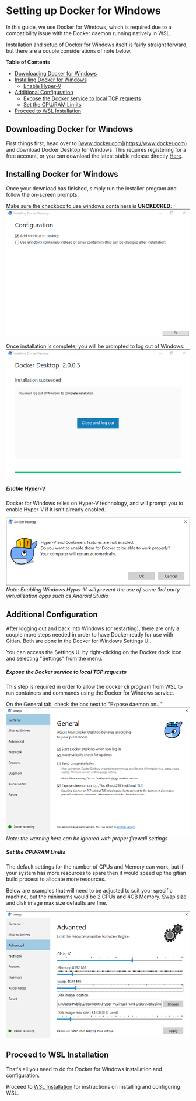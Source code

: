 Setting up Docker for Windows
==============================

In this guide, we use Docker for Windows, which is required due to a compatibility issue with the Docker daemon running natively in WSL.

Installation and setup of Docker for Windows itself is fairly straight forward, but there are a couple considerations of note below.

<!-- markdown-toc start -->
**Table of Contents**

- [Downloading Docker for Windows](#downloading-docker-for-windows)
- [Installing Docker for Windows](#installing-docker-for-windows)
    - [Enable Hyper-V](#enable-hyper-v)
- [Additional Configuration](#additional-configuration)
    - [Expose the Docker service to local TCP requests](#expose-the-docker-service-to-local-tcp-requests)
    - [Set the CPU/RAM Limits](#set-the-cpuram-limits)
- [Proceed to WSL Installation](#proceed-to-wsl-installation)

<!-- markdown-toc end -->

Downloading Docker for Windows
-------------------------------

First things first, head over to [www.docker.com](https://www.docker.com) and download Docker Desktop for Windows. This requires registering for a free account, or you can download the latest stable release directly [Here](https://download.docker.com/win/stable/Docker%20for%20Windows%20Installer.exe).

Installing Docker for Windows
-------------------------------

Once your download has finished, simply run the installer program and follow the on-screen prompts.

Make sure the checkbox to use windows containers is **UNCKECKED**:
![](./img/windows-docker-install-1.png)

Once installation is complete, you will be prompted to log out of Windows:
![](./img/windows-docker-install-2.png)

##### Enable Hyper-V

Docker for Windows relies on Hyper-V technology, and will prompt you to enable Hyper-V if it isn't already enabled.

![](./img/windows-docker-install-3-hyperv.png)
*Note: Enabling Windows Hyper-V will prevent the use of some 3rd party virtualization apps such as Android Studio*

Additional Configuration
-------------------------------

After logging out and back into Windows (or restarting), there are only a couple more steps needed in order to have Docker ready for use with Gitian. Both are done in the Docker for Windows Settings UI.

You can access the Settings UI by right-clicking on the Docker dock icon and selecting "Settings" from the menu.

##### Expose the Docker service to local TCP requests

This step is required in order to allow the docker cli program from WSL to run containers and commands using the Docker for Windows service.

On the General tab, check the box next to "Expose daemon on..."
![](./img/windows-docker-setup-1-general.png)
*Note: the warning here can be ignored with proper firewall settings*

##### Set the CPU/RAM Limits

The default settings for the number of CPUs and Memory can work, but if your system has more resources to spare then it would speed up the gitian build process to allocate more resources.

Below are examples that will need to be adjusted to suit your specific machine, but the minimums would be 2 CPUs and 4GB Memory. Swap size and disk image max size defaults are fine.

![](./img/windows-docker-setup-2-advanced.png)

Proceed to WSL Installation
-------------------------------

That's all you need to do for Docker for Windows installation and configuration.

Proceed to [WSL Installation](./wsl-setup-windows.md) for instructions on Installing and configuring WSL.